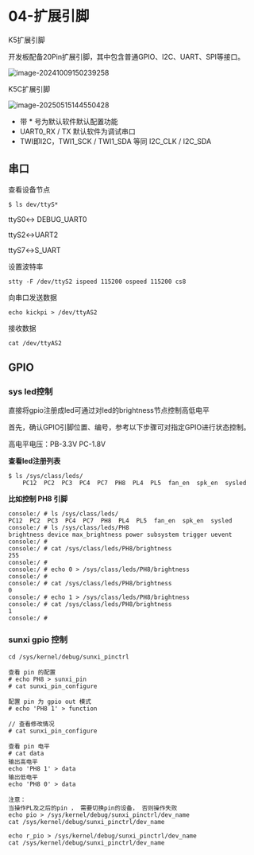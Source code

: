 # 04-扩展引脚

K5扩展引脚 

开发板配备20Pin扩展引脚，其中包含普通GPIO、I2C、UART、SPI等接口。

![image-20241009150239258](http://tanzhtanzh.oss-cn-shenzhen.aliyuncs.com/img/image-20241009150239258.png)

K5C扩展引脚

![image-20250515144550428](http://tanzhtanzh.oss-cn-shenzhen.aliyuncs.com/img/image-20250515144550428.png)

* 带 * 号为默认软件默认配置功能
* UART0_RX / TX  默认软件为调试串口
* TWI即I2C，TWI1_SCK / TWI1_SDA 等同 I2C_CLK / I2C_SDA



## 串口

查看设备节点

```
$ ls dev/ttyS*
```

ttyS0↔ DEBUG_UART0

ttyS2↔UART2

ttyS7↔S_UART

设置波特率

``` 
stty -F /dev/ttyS2 ispeed 115200 ospeed 115200 cs8
```

向串口发送数据

``` shell
echo kickpi > /dev/ttyAS2
```

接收数据

``` shell
cat /dev/ttyAS2 
```



## GPIO

### sys led控制

直接将gpio注册成led可通过对led的brightness节点控制高低电平

首先，确认GPIO引脚位置、编号，参考以下步骤可对指定GPIO进行状态控制。

高电平电压：PB-3.3V PC-1.8V

**查看led注册列表**

```shell
$ ls /sys/class/leds/
	PC12  PC2  PC3  PC4  PC7  PH8  PL4  PL5  fan_en  spk_en  sysled
```



**比如控制 PH8 引脚**

```shell
console:/ # ls /sys/class/leds/
PC12  PC2  PC3  PC4  PC7  PH8  PL4  PL5  fan_en  spk_en  sysled
console:/ # ls /sys/class/leds/PH8
brightness device max_brightness power subsystem trigger uevent
console:/ #
console:/ # cat /sys/class/leds/PH8/brightness
255
console:/ #
console:/ # echo 0 > /sys/class/leds/PH8/brightness
console:/ #
console:/ # cat /sys/class/leds/PH8/brightness
0
console:/ # echo 1 > /sys/class/leds/PH8/brightness
console:/ # cat /sys/class/leds/PH8/brightness
1
console:/ #
```



### sunxi gpio 控制

``` shell
cd /sys/kernel/debug/sunxi_pinctrl

查看 pin 的配置
# echo PH8 > sunxi_pin
# cat sunxi_pin_configure

配置 pin 为 gpio out 模式
# echo 'PH8 1' > function

// 查看修改情况				
# cat sunxi_pin_configure

查看 pin 电平
# cat data
输出高电平
echo 'PH8 1' > data
输出低电平
echo 'PH8 0' > data

注意：
当操作PL及之后的pin ， 需要切换pin的设备， 否则操作失败
echo pio > /sys/kernel/debug/sunxi_pinctrl/dev_name
cat /sys/kernel/debug/sunxi_pinctrl/dev_name

echo r_pio > /sys/kernel/debug/sunxi_pinctrl/dev_name
cat /sys/kernel/debug/sunxi_pinctrl/dev_name
```

